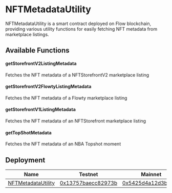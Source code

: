 # NFTMetadataUtility

NFTMetadataUtility is a smart contract deployed on Flow blockchain, providing various utility functions for easily fetching NFT metadata from marketplace listings.

## Available Functions
#### getStorefrontV2ListingMetadata
Fetches the NFT metadata of a NFTStorefrontV2 marketplace listing

#### getStorefrontV2FlowtyListingMetadata
Fetches the NFT metadata of a Flowty marketplace listing

#### getStorefrontV1ListingMetadata
Fetches the NFT metadata of an NFTStorefront marketplace listing

#### getTopShotMetadata
Fetches the NFT metadata of an NBA Topshot moment

## Deployment
|Name|Testnet|Mainnet|
|----|-------|-------|
|[NFTMetadataUtility](contracts/mainnet/NFTMetadataUtility.cdc)|[0x13757baecc82973b](https://testnet.flowscan.org/contract/A.13757baecc82973b.NFTMetadataUtility)|[0x5425d4a12d3b88de](https://flowscan.org/contract/A.5425d4a12d3b88de.NFTMetadataUtility)|
